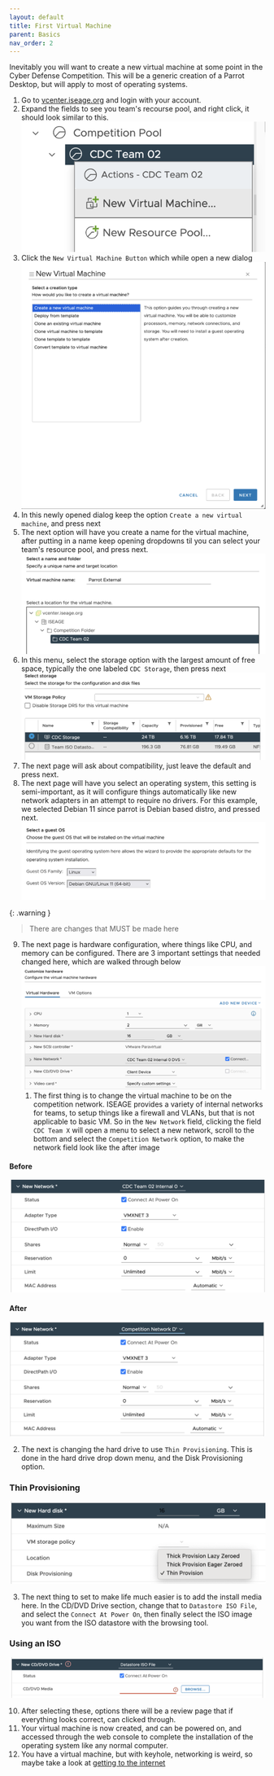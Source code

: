 ```yaml
---
layout: default
title: First Virtual Machine
parent: Basics
nav_order: 2
---
```


Inevitably you will want to create a new virtual machine at some point in the Cyber Defense Competition. This will be a generic creation of a Parrot Desktop, but will apply to most of operating systems.

1. Go to [vcenter.iseage.org](https://vcenter.isage.org) and login with your account.
2. Expand the fields to see you team's recourse pool, and right click, it should look similar to this.
![vm creation](/assets/basics/first-virtual-machine/vm-creation.png)
3. Click the `New Virtual Machine Button` which while open a new dialog
![dialog1](/assets/basics/first-virtual-machine/dialog1.png)
4. In this newly opened dialog keep the option `Create a new virtual machine`, and press next
5. The next option will have you create a name for the virtual machine, after putting in a name keep opening dropdowns til you can select your team's resource pool, and press next.
![naming](/assets/basics/first-virtual-machine/naming.png)
6. In this menu, select the storage option with the largest amount of free space, typically the one labeled `CDC Storage`, then press next
![storage](/assets/basics/first-virtual-machine/storage.png)
7. The next page will ask about compatibility, just leave the default and press next.
8. The next page will have you select an operating system, this setting is semi-important, as it will configure things automatically like new network adapters in an attempt to require no drivers. For this example, we selected Debian 11 since parrot is Debian based distro, and pressed next.
![os selection](/assets/basics/first-virtual-machine/os-selection.png)

{: .warning }
> There are changes that MUST be made here

9. The next page is hardware configuration, where things like CPU, and memory can be configured. There are 3 important settings that needed changed here, which are walked through below
![customize hardware](/assets/basics/first-virtual-machine/customize-hardware.png)
   1. The first thing is to change the virtual machine to be on the competition network. ISEAGE provides a variety of internal networks for teams, to setup things like a firewall and VLANs, but that is not applicable to basic VM. So in the `New Network` field, clicking the field `CDC Team X` will open a menu to select a new network, scroll to the bottom and select the `Competition Network` option, to make the network field look like the after image

#### Before

![internal-net](/assets/basics/first-virtual-machine/internal-net.png)

#### After

![comp net](/assets/basics/first-virtual-machine/comp-net.png)

   2. The next is changing the hard drive to use `Thin Provisioning`. This is done in the hard drive drop down menu, and the Disk Provisioning option.

### Thin Provisioning

![Thin Provisioning](/assets/basics/first-virtual-machine/thin-provision.png)

   3. The next thing to set to make life much easier is to add the install media here. In the CD/DVD Drive section, change that to `Datastore ISO File`, and select the `Connect At Power On`, then finally select the ISO image you want from the ISO datastore with the browsing tool.

### Using an ISO

![iso-selection](/assets/basics/first-virtual-machine/iso-selection.png)

10. After selecting these, options there will be a review page that if everything looks correct, can clicked through. 
11. Your virtual machine is now created, and can be powered on, and accessed through the web console to complete the installation of the operating system like any normal computer.
12. You have a virtual machine, but with keyhole, networking is weird, so maybe take a look at [getting to the internet](first-networking.md)
